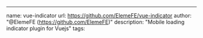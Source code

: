 ---
name: vue-indicator
url: https://github.com/ElemeFE/vue-indicator
author: "@ElemeFE (https://github.com/ElemeFE)"
description: "Mobile loading indicator plugin for Vuejs"
tags: